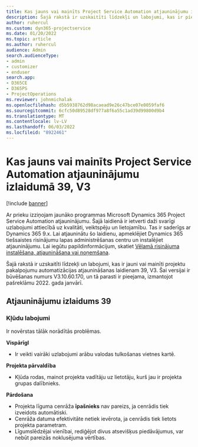 ```yaml
---
title: Kas jauns vai mainīts Project Service Automation atjauninājumu izlaidumā 39, V3
description: Šajā rakstā ir uzskaitīti līdzekļi un labojumi, kas ir pieejami atjaunināšanas laidienā Microsoft Dynamics 365 Project Service Automation 39, V3.
author: ruhercul
ms.custom: dyn365-projectservice
ms.date: 01/20/2022
ms.topic: article
ms.author: ruhercul
audience: Admin
search.audienceType:
- admin
- customizer
- enduser
search.app:
- D365CE
- D365PS
- ProjectOperations
ms.reviewer: johnmichalak
ms.openlocfilehash: d5b5938762d98acaead9e26c47bce07e0059faf6
ms.sourcegitcommit: 6cfc50d89528df977a8f6a55c1ad39d99800d9b4
ms.translationtype: MT
ms.contentlocale: lv-LV
ms.lasthandoff: 06/03/2022
ms.locfileid: "8922461"
---
```

# <a name="whats-new-or-changed-in-project-service-automation-update-release-39-v3"></a>Kas jauns vai mainīts Project Service Automation atjauninājumu izlaidumā 39, V3

[!include [banner](../includes/psa-now-project-operations.md)]

Ar prieku izziņojam jaunāko programmas Microsoft Dynamics 365 Project Service Automation atjauninājumu. Šajā laidienā ir ietverti daži svarīgi uzlabojumi attiecībā uz kvalitāti, veiktspēju un lietojamību. Tas ir saderīgs ar Dynamics 365 9.x. Lai atjauninātu šo laidienu, apmeklējiet Dynamics 365 tiešsaistes risinājumu lapas administrēšanas centru un instalējiet atjauninājumu. Lai iegūtu papildinformācijum, skatiet [Vēlamā risinājuma instalēšana, atjaunināšana vai noņemšana](/power-platform/admin/install-remove-preferred-solution).

Šajā rakstā ir uzskaitīti līdzekļi un labojumi, kas ir jauni vai mainīti projektu pakalpojumu automatizācijas atjaunināšanas laidienam 39, V3. Šai versijai ir būvēšanas numurs V3.10.60.170, un tā parasti ir pieejama, izmantojot pašreklāmu 2022. gada janvārī.

## <a name="update-release-39"></a>Atjauninājumu izlaidums 39

### <a name="bug-fixes"></a>Kļūdu labojumi

Ir novērstas tālāk norādītās problēmas.

**VispārīgI**

- Ir veikti vairāki uzlabojumi arābu valodas tulkošanas vietnes kartē.

**Projekta pārvaldība**

- Kļūda rodas, mainot projekta vadītāju uz lietotāju, kurš jau ir projekta grupas dalībnieks.

**Pārdošana**

- Projekta līguma cenrāža **īpašnieks** nav pareizs, ja cenrādis tiek izveidots automātiski. 
- Cenrāža datuma efektivitāte netiek ievērota, ja cenrādis tiek lietots projekta parametram.
- Līgumslēdzējai vienībai, rediģējot divus atsevišķus piedāvājumus, var nebūt pareizās noklusējuma vērtības.
